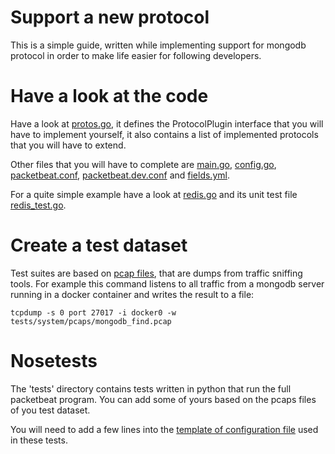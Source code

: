 # Support a new protocol

This is a simple guide, written while implementing support for mongodb protocol in order to make life easier for following developers.

# Have a look at the code

Have a look at [protos.go](./protos/protos.go), it defines the ProtocolPlugin interface that you will have to implement yourself, it also contains a list of implemented protocols that you will have to extend.

Other files that you will have to complete are [main.go](./main.go), [config.go](./config/config.go), [packetbeat.conf](./packetbeat.conf), [packetbeat.dev.conf](./packetbeat.dev.conf) and [fields.yml](./etc/fields.yml).

For a quite simple example have a look at [redis.go](./protos/redis/redis.go) and its unit test file [redis_test.go](./protos/redis_test.go).

# Create a test dataset

Test suites are based on [pcap files](./tests/system/pcaps), that are dumps from traffic sniffing tools. For example this command listens to all traffic from a mongodb server running in a docker container and writes the result to a file:

    tcpdump -s 0 port 27017 -i docker0 -w tests/system/pcaps/mongodb_find.pcap

# Nosetests

The 'tests' directory contains tests written in python that run the full packetbeat program. You can add some of yours based on the pcaps files of you test dataset.

You will need to add a few lines into the [template of configuration file](./tests/templates/packetbeat.conf.js) used in these tests.
